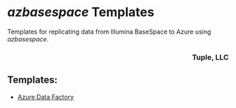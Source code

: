 # _azbasespace_ Templates
Templates for replicating data from Illumina BaseSpace to Azure using _azbasespace_.

<h3 align = "right">Tuple, LLC</h3>

## Templates:
- [Azure Data Factory](ADF)
